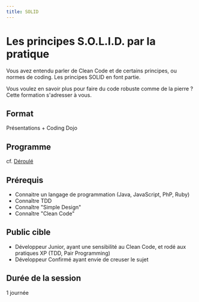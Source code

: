 ```yaml
---
title: SOLID
---
```


# Les principes S.O.L.I.D. par la pratique

Vous avez entendu parler de Clean Code et de certains principes, ou normes de coding.
Les principes SOLID en font partie.

Vous voulez en savoir plus pour faire du code robuste comme de la pierre ?
Cette formation s'adresser à vous.

## Format 
Présentations + Coding Dojo

## Programme
cf. [Déroulé](deroule)

## Prérequis
- Connaitre un langage de programmation (Java, JavaScript, PhP, Ruby)
- Connaître TDD
- Connaître "Simple Design"
- Connaître "Clean Code"
  
## Public cible
- Développeur Junior, ayant une sensibilité au Clean Code, 
  et rodé aux pratiques XP (TDD, Pair Programming)
- Développeur Confirmé ayant envie de creuser le sujet
  
## Durée de la session
1 journée